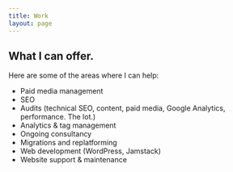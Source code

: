```yaml
---
title: Work
layout: page
---
```


## What I can offer.
Here are some of the areas where I can help:

* Paid media management
* SEO
* Audits (technical SEO, content, paid media, Google Analytics, performance. The lot.)
* Analytics & tag management
* Ongoing consultancy
* Migrations and replatforming
* Web development (WordPress, Jamstack)
* Website support & maintenance
